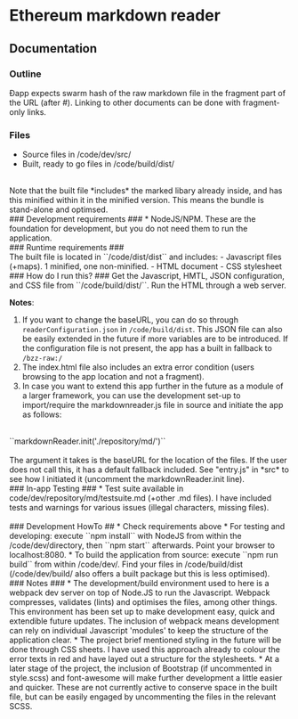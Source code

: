 # Ethereum markdown reader

## Documentation

### Outline ###

Đapp expects swarm hash of the raw markdown file in the fragment part of
the URL (after #). Linking to other documents can be done with
fragment-only links.


### Files ####
* Source files in /code/dev/src/
* Built, ready to go files in /code/build/dist/

<br />
Note that the built file *includes* the marked libary already inside, and has this minified within it in the minified version. This means the bundle is stand-alone and optimsed.

<br />
### Development requirements ###
* NodeJS/NPM. These are the foundation for development, but you do not need them to run the application.

<br />
### Runtime requirements ###
<br />
The built file is located in ``/code/dist/dist`` and includes:
- Javascript files (+maps). 1 minified, one non-minified.
- HTML document
- CSS stylesheet

<br />
### How do I run this? ###
Get the Javascript, HMTL, JSON configuration, and CSS file from ``/code/build/dist/``. Run the HTML through a web server.
<br />

**Notes**:
<br />
1. If you want to change the baseURL, you can do so through ``readerConfiguration.json`` in ``/code/build/dist``. This JSON file can also be easily extended in the future if more variables are to be introduced. If the configuration file is not present, the app has a built in fallback to ``/bzz-raw:/``
2. The index.html file also includes an extra error condition (users browsing to the app location and not a fragment).
3. In case you want to extend this app further in the future as a module of a larger framework, you can use the development set-up to import/require the markdownreader.js file in source and initiate the app as follows:
<br />
``markdownReader.init('./repository/md/')``
<br />
<br />
The argument it takes is the baseURL for the location of the files. If the user does not call this, it has a default fallback included. See "entry.js" in *src* to see how I initiated it (uncomment the markdownReader.init line).

<br />
### In-app Testing ###
* Test suite available in code/dev/repository/md/testsuite.md (+other .md files). I have included tests and warnings for various issues (illegal characters, missing files).

<br />

<br />
### Development HowTo ##
* Check requirements above
* For testing and developing: execute ``npm install`` with NodeJS from within the /code/dev/directory, then ``npm start`` afterwards. Point your browser to localhost:8080.
* To build the application from source: execute ``npm run build`` from within /code/dev/. Find your files in /code/build/dist (/code/dev/build/ also offers a built package but this is less optimised).

<br />
### Notes ###
* The development/build environment used to here is a webpack dev server on top of Node.JS to run the Javascript. Webpack compresses, validates (lints) and optimises the files, among other things. This environment has been set up to make development easy, quick and extendible future updates. The inclusion of webpack means development can rely on individual Javascript 'modules' to keep the structure of the application clear.
* The project brief mentioned styling in the future will be done through CSS sheets. I have used this approach already to colour the error texts in red and have layed out a structure for the stylesheets.
* At a later stage of the project, the inclusion of Bootstrap (if uncommented in style.scss) and font-awesome will make further development a little easier and quicker. These are not currently active to conserve space in the built file, but can be easily engaged by uncommenting the files in the relevant SCSS.

